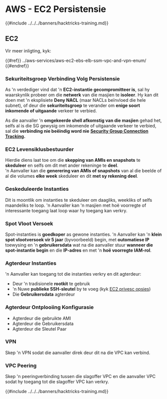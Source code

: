 # AWS - EC2 Persistensie

{{#include ../../../banners/hacktricks-training.md}}

## EC2

Vir meer inligting, kyk:

{{#ref}}
../aws-services/aws-ec2-ebs-elb-ssm-vpc-and-vpn-enum/
{{#endref}}

### Sekuriteitsgroep Verbinding Volg Persistensie

As 'n verdediger vind dat 'n **EC2-instantie gecompromitteer is**, sal hy waarskynlik probeer om die **netwerk** van die masjien te **isoleer**. Hy kan dit doen met 'n eksplisiete **Deny NACL** (maar NACLs beïnvloed die hele subnet), of deur die **sekuriteitsgroep** te verander om **enige soort inkomende of uitgaande** verkeer te verbied.

As die aanvaller 'n **omgekeerde shell afkomstig van die masjien** gehad het, selfs al is die SG gewysig om inkomende of uitgaande verkeer te verbied, sal die **verbinding nie beëindig word nie** [**Security Group Connection Tracking**](https://docs.aws.amazon.com/AWSEC2/latest/UserGuide/security-group-connection-tracking.html)**.**

### EC2 Levensiklusbestuurder

Hierdie diens laat toe om die **skepping van AMIs en snapshots** te **skeduleer** en selfs om dit met ander rekeninge te **deel**.\
'n Aanvaller kan die **generering van AMIs of snapshots** van al die beelde of al die volumes **elke week** skeduleer en dit **met sy rekening deel**.

### Geskeduleerde Instanties

Dit is moontlik om instanties te skeduleer om daagliks, weekliks of selfs maandeliks te loop. 'n Aanvaller kan 'n masjien met hoë voorregte of interessante toegang laat loop waar hy toegang kan verkry.

### Spot Vloot Versoek

Spot-instanties is **goedkoper** as gewone instanties. 'n Aanvaller kan 'n **klein spot vlootversoek vir 5 jaar** (byvoorbeeld) begin, met **outomatiese IP** toewysing en 'n **gebruikersdata** wat na die aanvaller stuur **wanneer die spot-instantie begin** en die **IP-adres** en met 'n **hoë voorregte IAM-rol**.

### Agterdeur Instanties

'n Aanvaller kan toegang tot die instanties verkry en dit agterdeur:

- Deur 'n tradisionele **rootkit** te gebruik
- 'n Nuwe **publieke SSH-sleutel** by te voeg (kyk [EC2 privesc opsies](../aws-privilege-escalation/aws-ec2-privesc.md))
- Die **Gebruikersdata** agterdeur

### **Agterdeur Ontplooiing Konfigurasie**

- Agterdeur die gebruikte AMI
- Agterdeur die Gebruikersdata
- Agterdeur die Sleutel Paar

### VPN

Skep 'n VPN sodat die aanvaller direk deur dit na die VPC kan verbind.

### VPC Peering

Skep 'n peeringverbinding tussen die slagoffer VPC en die aanvaller VPC sodat hy toegang tot die slagoffer VPC kan verkry.

{{#include ../../../banners/hacktricks-training.md}}

